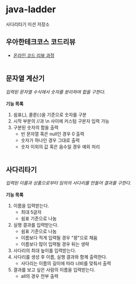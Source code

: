 # java-ladder
사다리타기 미션 저장소

## 우아한테크코스 코드리뷰
* [온라인 코드 리뷰 과정](https://github.com/woowacourse/woowacourse-docs/blob/master/maincourse/README.md)
<br><br>
## 문자열 계산기

_입력된 문자열 수식에서 숫자를 분리하여 합을 구한다._
<br><br>
**기능 목록**
 
1. 쉼표(,), 콜론(:)을 기준으로 숫자를 구분
2. 시작 부분의 //과 \n 사이에 커스텀 구분자 입력 가능
3. 구분된 숫자의 합을 출력
    - 빈 문자열 혹은 null인 경우 0 출력
    - 숫자가 하나인 경우 그대로 출력
    - 숫자 이외의 값 혹은 음수일 경우 예외 처리
<br><br>

## 사다리타기
 
_입력된 이름과 상품으로부터 임의의 사다리를 만들어 결과를 구한다._
<br><br>
**기능 목록**
   
1. 이름을 입력받는다.
   - 최대 5글자
   - 쉼표 기준으로 나눔
2. 실행 결과를 입력받는다.
    - 쉼표 기준으로 나눔
    - 이름보다 적게 입력될 경우 "꽝"으로 채움
    - 이름보다 많이 입력될 경우 뒤는 생략
3. 사다리의 최대 높이를 입력받는다.
4. 사다리를 생성 후 이름, 실행 결과와 함께 출력한다.
    - 사다리는 이름의 길이에 따라 너비를 맞춰서 출력
5. 결과를 보고 싶은 사람의 이름을 입력받는다.
    - all의 경우 전부 출력
